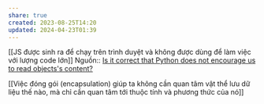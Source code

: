```yaml
---
share: true
created: 2023-08-25T14:20
updated: 2024-04-23T01:39
---
```

[[JS được sinh ra để chạy trên trình duyệt và không được dùng để làm việc với lượng code lớn]]
Nguồn:: [Is it correct that Python does not encourage us to read objects's content?](https://langdev.stackexchange.com/q/2966/223)

[[Việc đóng gói (encapsulation) giúp ta không cần quan tâm vật thể lưu dữ liệu thế nào, mà chỉ cần quan tâm tới thuộc tính và phương thức của nó]]
